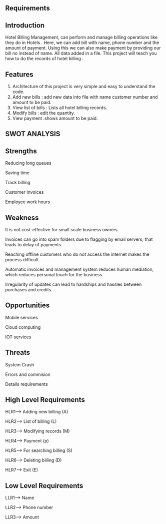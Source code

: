 ## Requirements

## Introduction

Hotel Billing Management, can perform and manage billing operations like they do in Hotels . 
Here, we can add bill with name, phone number and the amount of payment. 
Using this we can also make payment by providing our bill no instead of name.
All data added in a file. This project will teach you how to do the records of hotel billing .

## Features

1. Architecture of this project is very simple and easy to understand the code.
2. Add new bills : add new data into file with name customer number and amount to be paid.
3. View list of bills : Lists all hotel billing records.
4. Modify bills : edit the quantity.
5. View payment :shows amount to be paid.

## SWOT ANALYSIS

## Strengths

Reducing long queues

Saving time

Track billing

Customer Invoices

Employee work hours

## Weakness

It is not cost-effective for small scale business owners.

Invoices can go into spam folders due to flagging by email servers; that leads to delay of payments.

Reaching offline customers who do not access the internet makes the process difficult.

Automatic invoices and management system reduces human mediation, which reduces personal touch for the business.

Irregularity of updates can lead to hardships and hassles between purchases and credits.


## Opportunities

Mobile services

Cloud computing

IOT services

## Threats

System Crash

Errors and commision


Details requirements

## High Level Requirements

HLR1--> Adding new billing (A)

HLR2--> List of billing (L)

HLR3--> Modifying records (M)

HLR4--> Payment (p)

HLR5--> For searching billing (S)

HLR6--> Deleting billing (D)

HLR7--> Exit (E)

## Low Level Requirements

LLR1--> Name

LLR2--> Phone number

LLR3--> Amount
